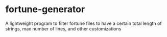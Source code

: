 # fortune-generator
A lightweight program to filter fortune files to have a certain total length of strings, max number of lines, and other customizations

